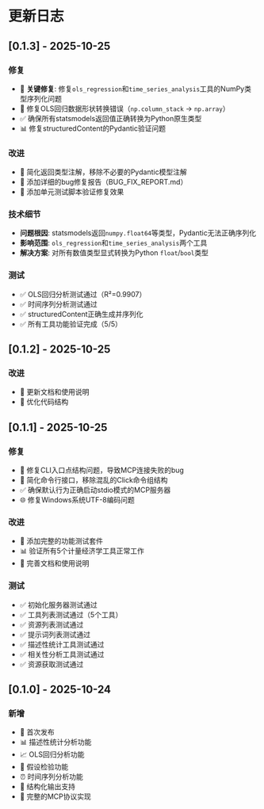 # 更新日志

## [0.1.3] - 2025-10-25

### 修复
- 🐛 **关键修复**: 修复`ols_regression`和`time_series_analysis`工具的NumPy类型序列化问题
- 🔧 修复OLS回归数据形状转换错误（`np.column_stack` → `np.array`）
- ✅ 确保所有statsmodels返回值正确转换为Python原生类型
- 📊 修复structuredContent的Pydantic验证问题

### 改进
- 🎯 简化返回类型注解，移除不必要的Pydantic模型注解
- 📝 添加详细的bug修复报告（BUG_FIX_REPORT.md）
- 🧪 添加单元测试脚本验证修复效果

### 技术细节
- **问题根因**: statsmodels返回`numpy.float64`等类型，Pydantic无法正确序列化
- **影响范围**: `ols_regression`和`time_series_analysis`两个工具
- **解决方案**: 对所有数值类型显式转换为Python `float`/`bool`类型

### 测试
- ✅ OLS回归分析测试通过（R²=0.9907）
- ✅ 时间序列分析测试通过
- ✅ structuredContent正确生成并序列化
- ✅ 所有工具功能验证完成（5/5）

## [0.1.2] - 2025-10-25

### 改进
- 📝 更新文档和使用说明
- 🔧 优化代码结构

## [0.1.1] - 2025-10-25

### 修复
- 🐛 修复CLI入口点结构问题，导致MCP连接失败的bug
- 🔧 简化命令行接口，移除混乱的Click命令组结构
- ✅ 确保默认行为正确启动stdio模式的MCP服务器
- 🌐 修复Windows系统UTF-8编码问题

### 改进
- 📝 添加完整的功能测试套件
- 📊 验证所有5个计量经济学工具正常工作
- 📖 完善文档和使用说明

### 测试
- ✅ 初始化服务器测试通过
- ✅ 工具列表测试通过（5个工具）
- ✅ 资源列表测试通过
- ✅ 提示词列表测试通过
- ✅ 描述性统计工具测试通过
- ✅ 相关性分析工具测试通过
- ✅ 资源获取测试通过

## [0.1.0] - 2025-10-24

### 新增
- 🎉 首次发布
- 📊 描述性统计分析功能
- 📈 OLS回归分析功能
- 🧪 假设检验功能
- ⏰ 时间序列分析功能
- 🔄 结构化输出支持
- 🎯 完整的MCP协议实现